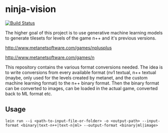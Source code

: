 # ninja-vision
[![Build Status](https://travis-ci.org/falcowinkler/ninja-vision.svg?branch=master)](https://travis-ci.org/falcowinkler/ninja-vision)

The higher goal of this project is to use generative machine learning models to generate tilesets for levels of the game n++ and it's previous versions.

http://www.metanetsoftware.com/games/nplusplus

http://www.metanetsoftware.com/games/n

This repository contains the various format conversions needed.
The idea is to write conversions from every available format (nv1 textual, n++ textual (maybe, only used for the levels created by metanet, and the custom machine learning format) to the n++ binary format.
Then the binary format can be converted to images, can be loaded in the actual game, converted back to ML format etc.

## Usage

`lein run --i <path-to-input-file-or-folder> -o <output-path> --input-format <binary|text-n++|text-n|ml> --output-format <binary|ml|image>` 

